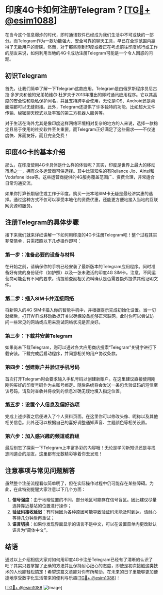 # 印度4G卡如何注册Telegram？[[TG💪+ @esim1088](https://t.me/s/esim1088)]

在当今这个信息爆炸的时代，即时通讯软件已经成为我们生活中不可或缺的一部分。而Telegram作为一款功能强大、安全可靠的聊天工具，早已在全球范围内赢得了无数用户的青睐。然而，对于那些刚到印度或者正在考虑前往印度旅行或工作的朋友来说，如何利用当地的4G卡成功注册Telegram可能是一个令人困惑的问题。

## 初识Telegram

首先，让我们简单了解一下Telegram这款应用。Telegram是由俄罗斯程序员尼古拉·多罗夫和他的兄弟帕维尔·杜罗夫于2013年推出的即时通讯应用程序。它以其高度的安全性和隐私保护闻名，并且支持跨平台使用，无论是iOS、Android还是桌面端都可以无缝衔接。此外，Telegram还提供了许多独特的功能，比如超大文件传输、秘密聊天模式以及丰富的第三方机器人服务等。

对于生活在海外尤其是像印度这样网络环境相对复杂的地方的人来说，选择一款稳定且易于使用的社交软件至关重要。而Telegram正好满足了这些需求——不仅速度快、界面友好，而且完全免费！

## 印度4G卡的基本介绍

那么，在印度使用4G卡具体是什么样的体验呢？其实，印度是世界上最大的移动市场之一，拥有众多运营商可供选择。其中比较知名的有Reliance Jio、Airtel和Vodafone Idea等。这些运营商提供的4G服务覆盖范围广、资费合理，非常适合日常沟通交流。

如果你打算长期居住或工作于印度，购买一张本地SIM卡无疑是最经济实惠的选择。通过这种方式不仅可以享受本地化的资费优惠，还能更方便地接入当地的互联网资源和服务。

## 注册Telegram的具体步骤

接下来我们就来详细讲解一下如何用印度的4G卡注册Telegram吧！整个过程其实非常简单，只需按照以下几步操作即可：

### 第一步：准备必要的设备与材料

在开始之前，请确保你的手机已经安装了最新版本的Telegram应用程序。同时准备好有效的身份证件（如护照）以及一张未激活的印度4G SIM卡。注意，不同运营商可能会有不同的要求，请提前查阅相关资料确认是否需要额外提供其他证明文件。

### 第二步：插入SIM卡并连接网络

将新购入的4G SIM卡插入你的智能手机中，并根据提示完成初始化设置。当一切就绪后，打开WiFi或移动数据开关以确保设备能够正常联网。此时你可以尝试访问一些常见的网站或应用来测试网络状况是否良好。

### 第三步：下载并安装Telegram

如果尚未下载Telegram，则可以通过各大应用商店搜索“Telegram”关键字进行下载安装。下载完成后启动程序，并同意相关的用户协议条款。

### 第四步：创建账户并验证手机号码

首次打开Telegram时会要求输入手机号码以创建新账户。在这里建议直接使用刚刚购买好的印度号码作为主账号绑定。随后系统将会发送一条包含验证码的短信至该号码，请及时查收并将收到的信息准确无误地填入指定位置。

### 第五步：设置个人信息及偏好选项

完成上述步骤之后便进入了个人资料页面。在这里你可以修改头像、昵称以及其他相关信息。此外还可以根据自己的喜好调整通知声音、主题颜色等相关设置。

### 第六步：加入感兴趣的频道或群组

最后别忘了探索一下Telegram上丰富多彩的内容哦！无论是学习新知识还是寻找志同道合的朋友，这里都有无数精彩等着你去发现！

## 注意事项与常见问题解答

虽然整个注册流程看似简单明了，但在实际操作过程中仍可能存在某些障碍。为此，在此特别提醒大家注意以下几个方面：

1. **信号强度**：由于地理位置的不同，部分地区可能存在信号盲区。因此建议尽量选择靠近基站的位置进行操作；
2. **验证码接收延迟**：有时候因为各种原因可能导致验证码未能及时到达，请耐心等待几分钟后再重试；
3. **语言切换**：如果你发现界面显示的语言不是中文，可以在设置菜单内更改默认语言为“简体中文”。

## 结语

通过以上介绍相信大家对如何用印度4G卡注册Telegram已经有了清晰的认识了吧？其实只要掌握了正确的方法并且保持耐心细心的态度，即使是初次接触这类技术的人也能轻松搞定！希望这篇文章能对你有所帮助，在未来的日子里能够更加便捷地享受数字化生活带来的便利与乐趣[[TG💪+ @esim1088](https://t.me/s/esim1088)]！

[[TG💪+ @esim1088](https://t.me/s/esim1088) ![Image](https://i.postimg.cc/4NQfJmqS/Snipaste-2025-05-13-00-14-12.png)]